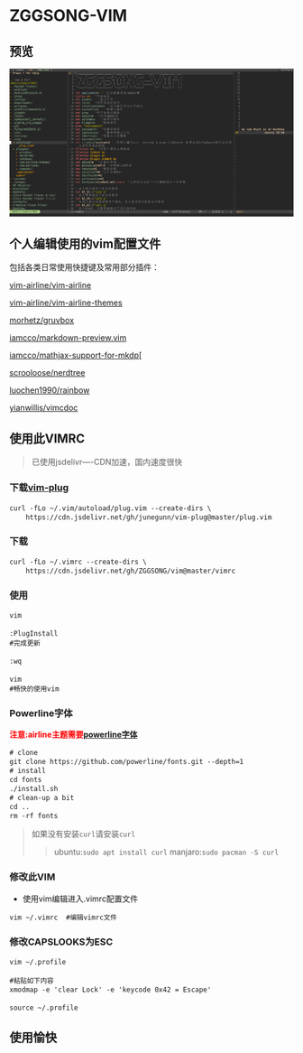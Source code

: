 # ZGGSONG-VIM

## 预览

![VIMRC](https://raw.githubusercontent.com/ZGGSONG/vim/master/vimrc_.png)

## 个人编辑使用的vim配置文件

包括各类日常使用快捷键及常用部分插件：

[vim-airline/vim-airline](https://github.com/vim-airline/vim-airline)

[vim-airline/vim-airline-themes](https://github.com/)

[morhetz/gruvbox](https://github.com/morhetz/gruvbox)

[iamcco/markdown-preview.vim](https://github.com/iamcco/markdown-preview.vim)

[iamcco/mathjax-support-for-mkdp](https://github.com/iamcco/mathjax-support-for-mkdp)[

[scrooloose/nerdtree](https://github.com/scrooloose/nerdtree)

[luochen1990/rainbow](https://github.com/luochen1990/rainbow)

[yianwillis/vimcdoc](https://github.com/yianwillis/vimcdoc)

## 使用此VIMRC

> 已使用jsdelivr—-CDN加速，国内速度很快

### 下载[vim-plug](https://github.com/junegunn/vim-plug)

```
curl -fLo ~/.vim/autoload/plug.vim --create-dirs \
    https://cdn.jsdelivr.net/gh/junegunn/vim-plug@master/plug.vim
```
### 下载
```
curl -fLo ~/.vimrc --create-dirs \
    https://cdn.jsdelivr.net/gh/ZGGSONG/vim@master/vimrc
```



### 使用
```
vim

:PlugInstall
#完成更新

:wq

vim
#畅快的使用vim
```
### Powerline字体

<b style="color:red">注意:airline主题需要[powerline字体](https://github.com/powerline/fonts)</b>

```
# clone
git clone https://github.com/powerline/fonts.git --depth=1
# install
cd fonts
./install.sh
# clean-up a bit
cd ..
rm -rf fonts
```

> 如果没有安装`curl`请安装`curl`
> > ubuntu:`sudo apt install curl`
> > manjaro:`sudo pacman -S curl`

### 修改此VIM

- 使用vim编辑进入.vimrc配置文件

```
vim ~/.vimrc  #编辑vimrc文件
```
### 修改CAPSLOOKS为ESC

```
vim ~/.profile

#粘贴如下内容
xmodmap -e 'clear Lock' -e 'keycode 0x42 = Escape'

source ~/.profile
```

## 使用愉快
